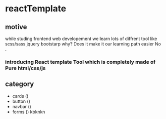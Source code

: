 # reactTemplate

## motive 
 while studing frontend web developement we learn lots of diffrent tool like scss/sass jquery bootstarp why?
 Does it make it our learning path easier No .
 ### introducing React template Tool which is completely made of Pure html/css/js

## category
- cards ()
- button ()
- navbar ()
- forms ()
kbknkn